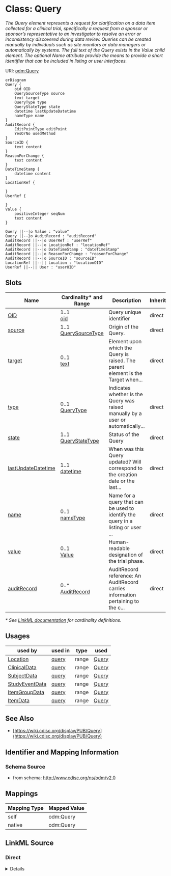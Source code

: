 # Class: Query

_The Query element represents a request for clarification on a data item collected for a clinical trial, specifically a request from a sponsor or sponsor’s representative to an investigator to resolve an error or inconsistency discovered during data review. Queries can be created manually by individuals such as site monitors or data managers or automatically by systems. The full text of the Query exists in the Value child element. The optional Name attribute provide the means to provide a short identifier that can be included in listing or user interfaces._




URI: [odm:Query](http://www.cdisc.org/ns/odm/v2.0/Query)


```mermaid
erDiagram
Query {
    oid OID  
    QuerySourceType source  
    text target  
    QueryType type  
    QueryStateType state  
    datetime lastUpdateDatetime  
    nameType name  
}
AuditRecord {
    EditPointType editPoint  
    YesOrNo usedMethod  
}
SourceID {
    text content  
}
ReasonForChange {
    text content  
}
DateTimeStamp {
    datetime content  
}
LocationRef {

}
UserRef {

}
Value {
    positiveInteger seqNum  
    text content  
}

Query ||--|o Value : "value"
Query ||--}o AuditRecord : "auditRecord"
AuditRecord ||--|o UserRef : "userRef"
AuditRecord ||--|o LocationRef : "locationRef"
AuditRecord ||--|o DateTimeStamp : "dateTimeStamp"
AuditRecord ||--|o ReasonForChange : "reasonForChange"
AuditRecord ||--|o SourceID : "sourceID"
LocationRef ||--|| Location : "locationOID"
UserRef ||--|| User : "userOID"

```



<!-- no inheritance hierarchy -->


## Slots

| Name | Cardinality* and Range | Description | Inheritance |
| ---  | --- | --- | --- |
| [OID](OID.md) | 1..1 <br/> [oid](oid.md) | Query unique identifier | direct |
| [source](source.md) | 1..1 <br/> [QuerySourceType](QuerySourceType.md) | Origin of the Query. | direct |
| [target](target.md) | 0..1 <br/> [text](text.md) | Element upon which the Query is raised. The parent element is the Target when... | direct |
| [type](type.md) | 0..1 <br/> [QueryType](QueryType.md) | Indicates whether Is the Query was raised manually by a user or automatically... | direct |
| [state](state.md) | 1..1 <br/> [QueryStateType](QueryStateType.md) | Status of the Query | direct |
| [lastUpdateDatetime](lastUpdateDatetime.md) | 1..1 <br/> [datetime](datetime.md) | When was this Query updated? Will correspond to the creation date or the last... | direct |
| [name](name.md) | 0..1 <br/> [nameType](nameType.md) | Name for a query that can be used to identify the query in a listing or user ... | direct |
| [value](value.md) | 0..1 <br/> [Value](Value.md) | Human-readable designation of the trial phase. | direct |
| [auditRecord](auditRecord.md) | 0..* <br/> [AuditRecord](AuditRecord.md) | AuditRecord reference: An AuditRecord carries information pertaining to the c... | direct |

_* See [LinkML documentation](https://linkml.io/linkml/schemas/slots.html#slot-cardinality) for cardinality definitions._




## Usages

| used by | used in | type | used |
| ---  | --- | --- | --- |
| [Location](Location.md) | [query](query.md) | range | [Query](Query.md) |
| [ClinicalData](ClinicalData.md) | [query](query.md) | range | [Query](Query.md) |
| [SubjectData](SubjectData.md) | [query](query.md) | range | [Query](Query.md) |
| [StudyEventData](StudyEventData.md) | [query](query.md) | range | [Query](Query.md) |
| [ItemGroupData](ItemGroupData.md) | [query](query.md) | range | [Query](Query.md) |
| [ItemData](ItemData.md) | [query](query.md) | range | [Query](Query.md) |






## See Also

* [https://wiki.cdisc.org/display/PUB/Query](https://wiki.cdisc.org/display/PUB/Query)

## Identifier and Mapping Information







### Schema Source


* from schema: http://www.cdisc.org/ns/odm/v2.0





## Mappings

| Mapping Type | Mapped Value |
| ---  | ---  |
| self | odm:Query |
| native | odm:Query |





## LinkML Source

<!-- TODO: investigate https://stackoverflow.com/questions/37606292/how-to-create-tabbed-code-blocks-in-mkdocs-or-sphinx -->

### Direct

<details>
```yaml
name: Query
description: The Query element represents a request for clarification on a data item
  collected for a clinical trial, specifically a request from a sponsor or sponsor’s
  representative to an investigator to resolve an error or inconsistency discovered
  during data review. Queries can be created manually by individuals such as site
  monitors or data managers or automatically by systems. The full text of the Query
  exists in the Value child element. The optional Name attribute provide the means
  to provide a short identifier that can be included in listing or user interfaces.
from_schema: http://www.cdisc.org/ns/odm/v2.0
see_also:
- https://wiki.cdisc.org/display/PUB/Query
rank: 1000
slots:
- OID
- source
- target
- type
- state
- lastUpdateDatetime
- name
- value
- auditRecord
slot_usage:
  OID:
    name: OID
    description: Query unique identifier
    comments:
    - Must be unique within a Study.
    identifier: true
    domain_of:
    - Study
    - MetaDataVersion
    - Standard
    - ValueListDef
    - WhereClauseDef
    - StudyEventGroupDef
    - StudyEventDef
    - ItemGroupDef
    - ItemDef
    - CodeList
    - MethodDef
    - ConditionDef
    - CommentDef
    - StudyIndication
    - StudyIntervention
    - StudyObjective
    - StudyEndPoint
    - StudyTargetPopulation
    - StudyEstimand
    - Arm
    - Epoch
    - StudyParameter
    - StudyTiming
    - TransitionTimingConstraint
    - AbsoluteTimingConstraint
    - RelativeTimingConstraint
    - DurationTimingConstraint
    - WorkflowDef
    - Transition
    - Branching
    - Criterion
    - User
    - Organization
    - Location
    - SignatureDef
    - Query
    range: oid
    required: true
  source:
    name: source
    description: Origin of the Query.
    domain_of:
    - Origin
    - Query
    range: QuerySourceType
    required: true
  target:
    name: target
    description: Element upon which the Query is raised. The parent element is the
      Target when the Target attribute is omitted.
    comments:
    - Optional
    domain_of:
    - Query
    range: text
  type:
    name: type
    description: Indicates whether Is the Query was raised manually by a user or automatically
      via an edit check.
    comments:
    - Optional
    domain_of:
    - TranslatedText
    - PDFPageRef
    - Standard
    - StudyEventDef
    - ItemGroupDef
    - Origin
    - Resource
    - MethodDef
    - StudyEndPoint
    - TransitionTimingConstraint
    - RelativeTimingConstraint
    - Branching
    - Organization
    - Query
    range: QueryType
  state:
    name: state
    description: Status of the Query
    domain_of:
    - Query
    range: QueryStateType
    required: true
  lastUpdateDatetime:
    name: lastUpdateDatetime
    description: When was this Query updated? Will correspond to the creation date
      or the last updated date?
    domain_of:
    - Query
    range: datetime
    required: true
  name:
    name: name
    description: Name for a query that can be used to identify the query in a listing
      or user interface.
    comments:
    - Optional
    domain_of:
    - Alias
    - MetaDataVersion
    - Standard
    - StudyEventGroupDef
    - StudyEventDef
    - ItemGroupDef
    - Class
    - SubClass
    - SourceItem
    - Resource
    - ItemDef
    - CodeList
    - MethodDef
    - Parameter
    - ReturnValue
    - ConditionDef
    - StudyObjective
    - StudyEndPoint
    - StudyTargetPopulation
    - StudyEstimand
    - Arm
    - Epoch
    - StudyTiming
    - TransitionTimingConstraint
    - AbsoluteTimingConstraint
    - RelativeTimingConstraint
    - DurationTimingConstraint
    - WorkflowDef
    - Transition
    - Branching
    - Criterion
    - Organization
    - Location
    - Query
    range: nameType
  value:
    name: value
    domain_of:
    - TrialPhase
    - ParameterValue
    - Telecom
    - ItemData
    - Query
    range: Value
    maximum_cardinality: 1
  auditRecord:
    name: auditRecord
    multivalued: true
    domain_of:
    - ReferenceData
    - ClinicalData
    - SubjectData
    - StudyEventData
    - ItemGroupData
    - ItemData
    - Query
    range: AuditRecord
    inlined: true
    inlined_as_list: true
class_uri: odm:Query

```
</details>

### Induced

<details>
```yaml
name: Query
description: The Query element represents a request for clarification on a data item
  collected for a clinical trial, specifically a request from a sponsor or sponsor’s
  representative to an investigator to resolve an error or inconsistency discovered
  during data review. Queries can be created manually by individuals such as site
  monitors or data managers or automatically by systems. The full text of the Query
  exists in the Value child element. The optional Name attribute provide the means
  to provide a short identifier that can be included in listing or user interfaces.
from_schema: http://www.cdisc.org/ns/odm/v2.0
see_also:
- https://wiki.cdisc.org/display/PUB/Query
rank: 1000
slot_usage:
  OID:
    name: OID
    description: Query unique identifier
    comments:
    - Must be unique within a Study.
    identifier: true
    domain_of:
    - Study
    - MetaDataVersion
    - Standard
    - ValueListDef
    - WhereClauseDef
    - StudyEventGroupDef
    - StudyEventDef
    - ItemGroupDef
    - ItemDef
    - CodeList
    - MethodDef
    - ConditionDef
    - CommentDef
    - StudyIndication
    - StudyIntervention
    - StudyObjective
    - StudyEndPoint
    - StudyTargetPopulation
    - StudyEstimand
    - Arm
    - Epoch
    - StudyParameter
    - StudyTiming
    - TransitionTimingConstraint
    - AbsoluteTimingConstraint
    - RelativeTimingConstraint
    - DurationTimingConstraint
    - WorkflowDef
    - Transition
    - Branching
    - Criterion
    - User
    - Organization
    - Location
    - SignatureDef
    - Query
    range: oid
    required: true
  source:
    name: source
    description: Origin of the Query.
    domain_of:
    - Origin
    - Query
    range: QuerySourceType
    required: true
  target:
    name: target
    description: Element upon which the Query is raised. The parent element is the
      Target when the Target attribute is omitted.
    comments:
    - Optional
    domain_of:
    - Query
    range: text
  type:
    name: type
    description: Indicates whether Is the Query was raised manually by a user or automatically
      via an edit check.
    comments:
    - Optional
    domain_of:
    - TranslatedText
    - PDFPageRef
    - Standard
    - StudyEventDef
    - ItemGroupDef
    - Origin
    - Resource
    - MethodDef
    - StudyEndPoint
    - TransitionTimingConstraint
    - RelativeTimingConstraint
    - Branching
    - Organization
    - Query
    range: QueryType
  state:
    name: state
    description: Status of the Query
    domain_of:
    - Query
    range: QueryStateType
    required: true
  lastUpdateDatetime:
    name: lastUpdateDatetime
    description: When was this Query updated? Will correspond to the creation date
      or the last updated date?
    domain_of:
    - Query
    range: datetime
    required: true
  name:
    name: name
    description: Name for a query that can be used to identify the query in a listing
      or user interface.
    comments:
    - Optional
    domain_of:
    - Alias
    - MetaDataVersion
    - Standard
    - StudyEventGroupDef
    - StudyEventDef
    - ItemGroupDef
    - Class
    - SubClass
    - SourceItem
    - Resource
    - ItemDef
    - CodeList
    - MethodDef
    - Parameter
    - ReturnValue
    - ConditionDef
    - StudyObjective
    - StudyEndPoint
    - StudyTargetPopulation
    - StudyEstimand
    - Arm
    - Epoch
    - StudyTiming
    - TransitionTimingConstraint
    - AbsoluteTimingConstraint
    - RelativeTimingConstraint
    - DurationTimingConstraint
    - WorkflowDef
    - Transition
    - Branching
    - Criterion
    - Organization
    - Location
    - Query
    range: nameType
  value:
    name: value
    domain_of:
    - TrialPhase
    - ParameterValue
    - Telecom
    - ItemData
    - Query
    range: Value
    maximum_cardinality: 1
  auditRecord:
    name: auditRecord
    multivalued: true
    domain_of:
    - ReferenceData
    - ClinicalData
    - SubjectData
    - StudyEventData
    - ItemGroupData
    - ItemData
    - Query
    range: AuditRecord
    inlined: true
    inlined_as_list: true
attributes:
  OID:
    name: OID
    description: Query unique identifier
    comments:
    - Must be unique within a Study.
    from_schema: http://www.cdisc.org/ns/odm/v2.0
    rank: 1000
    identifier: true
    alias: OID
    owner: Query
    domain_of:
    - Study
    - MetaDataVersion
    - Standard
    - ValueListDef
    - WhereClauseDef
    - StudyEventGroupDef
    - StudyEventDef
    - ItemGroupDef
    - ItemDef
    - CodeList
    - MethodDef
    - ConditionDef
    - CommentDef
    - StudyIndication
    - StudyIntervention
    - StudyObjective
    - StudyEndPoint
    - StudyTargetPopulation
    - StudyEstimand
    - Arm
    - Epoch
    - StudyParameter
    - StudyTiming
    - TransitionTimingConstraint
    - AbsoluteTimingConstraint
    - RelativeTimingConstraint
    - DurationTimingConstraint
    - WorkflowDef
    - Transition
    - Branching
    - Criterion
    - User
    - Organization
    - Location
    - SignatureDef
    - Query
    range: oid
    required: true
  source:
    name: source
    description: Origin of the Query.
    from_schema: http://www.cdisc.org/ns/odm/v2.0
    rank: 1000
    alias: source
    owner: Query
    domain_of:
    - Origin
    - Query
    range: QuerySourceType
    required: true
  target:
    name: target
    description: Element upon which the Query is raised. The parent element is the
      Target when the Target attribute is omitted.
    comments:
    - Optional
    from_schema: http://www.cdisc.org/ns/odm/v2.0
    rank: 1000
    alias: target
    owner: Query
    domain_of:
    - Query
    range: text
  type:
    name: type
    description: Indicates whether Is the Query was raised manually by a user or automatically
      via an edit check.
    comments:
    - Optional
    from_schema: http://www.cdisc.org/ns/odm/v2.0
    rank: 1000
    alias: type
    owner: Query
    domain_of:
    - TranslatedText
    - PDFPageRef
    - Standard
    - StudyEventDef
    - ItemGroupDef
    - Origin
    - Resource
    - MethodDef
    - StudyEndPoint
    - TransitionTimingConstraint
    - RelativeTimingConstraint
    - Branching
    - Organization
    - Query
    range: QueryType
  state:
    name: state
    description: Status of the Query
    from_schema: http://www.cdisc.org/ns/odm/v2.0
    rank: 1000
    alias: state
    owner: Query
    domain_of:
    - Query
    range: QueryStateType
    required: true
  lastUpdateDatetime:
    name: lastUpdateDatetime
    description: When was this Query updated? Will correspond to the creation date
      or the last updated date?
    from_schema: http://www.cdisc.org/ns/odm/v2.0
    rank: 1000
    alias: lastUpdateDatetime
    owner: Query
    domain_of:
    - Query
    range: datetime
    required: true
  name:
    name: name
    description: Name for a query that can be used to identify the query in a listing
      or user interface.
    comments:
    - Optional
    from_schema: http://www.cdisc.org/ns/odm/v2.0
    rank: 1000
    alias: name
    owner: Query
    domain_of:
    - Alias
    - MetaDataVersion
    - Standard
    - StudyEventGroupDef
    - StudyEventDef
    - ItemGroupDef
    - Class
    - SubClass
    - SourceItem
    - Resource
    - ItemDef
    - CodeList
    - MethodDef
    - Parameter
    - ReturnValue
    - ConditionDef
    - StudyObjective
    - StudyEndPoint
    - StudyTargetPopulation
    - StudyEstimand
    - Arm
    - Epoch
    - StudyTiming
    - TransitionTimingConstraint
    - AbsoluteTimingConstraint
    - RelativeTimingConstraint
    - DurationTimingConstraint
    - WorkflowDef
    - Transition
    - Branching
    - Criterion
    - Organization
    - Location
    - Query
    range: nameType
  value:
    name: value
    description: Human-readable designation of the trial phase.
    from_schema: http://www.cdisc.org/ns/odm/v2.0
    rank: 1000
    alias: value
    owner: Query
    domain_of:
    - TrialPhase
    - ParameterValue
    - Telecom
    - ItemData
    - Query
    range: Value
    maximum_cardinality: 1
  auditRecord:
    name: auditRecord
    description: 'AuditRecord reference: An AuditRecord carries information pertaining
      to the creation, deletion, or modification of clinical data. This information
      includes who performed that action, and where, when, and why that action was
      performed.AuditRecord information describes a change to clinical data, but is
      not itself clinical data. The value of some clinical data can always be changed
      by a subsequent transaction, but history cannot be changed, only added to.'
    from_schema: http://www.cdisc.org/ns/odm/v2.0
    rank: 1000
    multivalued: true
    alias: auditRecord
    owner: Query
    domain_of:
    - ReferenceData
    - ClinicalData
    - SubjectData
    - StudyEventData
    - ItemGroupData
    - ItemData
    - Query
    range: AuditRecord
    inlined: true
    inlined_as_list: true
class_uri: odm:Query

```
</details>